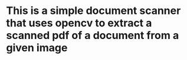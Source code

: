# This is a simple document scanner that uses opencv to extract a scanned pdf of a document from a given image
